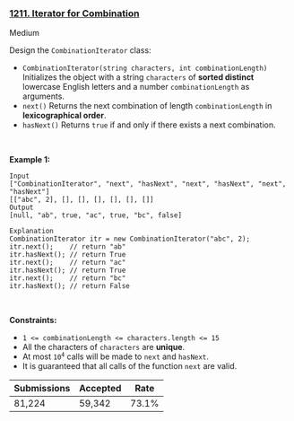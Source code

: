 ### [1211. Iterator for Combination](https://leetcode.com/problems/iterator-for-combination/)

Medium

Design the `` CombinationIterator `` class:

*   `` CombinationIterator(string characters, int combinationLength) `` Initializes the object with a string `` characters `` of __sorted distinct__ lowercase English letters and a number `` combinationLength `` as arguments.
*   `` next() `` Returns the next combination of length `` combinationLength `` in __lexicographical order__.
*   `` hasNext() `` Returns `` true `` if and only if there exists a next combination.

 

__Example 1:__

```
Input
["CombinationIterator", "next", "hasNext", "next", "hasNext", "next", "hasNext"]
[["abc", 2], [], [], [], [], [], []]
Output
[null, "ab", true, "ac", true, "bc", false]

Explanation
CombinationIterator itr = new CombinationIterator("abc", 2);
itr.next();    // return "ab"
itr.hasNext(); // return True
itr.next();    // return "ac"
itr.hasNext(); // return True
itr.next();    // return "bc"
itr.hasNext(); // return False
```

 

__Constraints:__

*   `` 1 <= combinationLength <= characters.length <= 15 ``
*   All the characters of `` characters `` are __unique__.
*   At most <code>10<sup>4</sup></code> calls will be made to `` next `` and `` hasNext ``.
*   It is guaranteed that all calls of the function `` next `` are valid.

| Submissions    | Accepted     | Rate   |
| -------------- | ------------ | ------ |
| 81,224 | 59,342 | 73.1% |